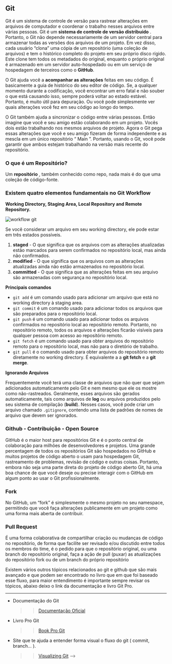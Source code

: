 ## Git

Git é um sistema de controle de versão para rastrear alterações em arquivos de computador e coordenar o trabalho nesses arquivos entre várias pessoas. Git é um **sistema de controle de versão distribuído** . Portanto, o Git não depende necessariamente de um servidor central para armazenar todas as versões dos arquivos de um projeto. Em vez disso, cada usuário “clona” uma cópia de um repositório (uma coleção de arquivos) e tem o histórico completo do projeto em seu próprio disco rígido. Este clone tem todos os metadados do original, enquanto o próprio original é armazenado em um servidor auto-hospedado ou em um serviço de hospedagem de terceiros como o **GitHub**.

O Git ajuda você a **acompanhar as alterações** feitas em seu código. É basicamente a guia de histórico do seu editor de código. Se, a qualquer momento durante a codificação, você encontrar um erro fatal e não souber o que está causando isso, sempre poderá voltar ao estado estável. Portanto, é muito útil para depuração. Ou você pode simplesmente ver quais alterações você fez em seu código ao longo do tempo.

O Git também ajuda a sincronizar o código entre várias pessoas. Então imagine que você e seu amigo estão colaborando em um projeto. Vocês dois estão trabalhando nos mesmos arquivos de projeto. Agora o Git pega essas alterações que você e seu amigo fizeram de forma independente e as mescla em um único repositório “ Main ”. Portanto, usando o Git, você pode garantir que ambos estejam trabalhando na versão mais recente do repositório.

### O que é um Repositório?

Um **repositório** , também conhecido como repo, nada mais é do que uma coleção de código-fonte.

### Existem quatro elementos fundamentais no Git Workflow

**Working Directory, Staging Area, Local Repository and Remote Repository.**

![workflow git](https://cdn-media-1.freecodecamp.org/images/1*iL2J8k4ygQlg3xriKGimbQ.png)

Se você considerar um arquivo em seu working directory, ele pode estar em três estados possíveis.

1. **staged** - O que significa que os arquivos com as alterações atualizadas estão marcados para serem confirmados no repositório local, mas ainda não confirmados.
2. **modified** - O que significa que os arquivos com as alterações atualizadas ainda não estão armazenados no repositório local.
3. **committed** - O que significa que as alterações feitas em seu arquivo são armazenadas com segurança no repositório local.

**Principais comandos**

- `git add` é um comando usado para adicionar um arquivo que está no working directory à staging area.
- `git commit` é um comando usado para adicionar todos os arquivos que são preparados para o repositório local.
- `git push` é um comando usado para adicionar todos os arquivos confirmados no repositório local ao repositório remoto. Portanto, no repositório remoto, todos os arquivos e alterações ficarão visíveis para qualquer pessoa com acesso ao repositório remoto.
- `git fetch` é um comando usado para obter arquivos do repositório remoto para o repositório local, mas não para o diretório de trabalho.
- `git pull` é o comando usado para obter arquivos do repositório remoto diretamente no working directory. É equivalente a a **git fetch** e a **git merge**.

**Ignorando Arquivos**

Frequentemente você terá uma classe de arquivos que não quer que sejam adicionados automaticamente pelo Git e nem mesmo que ele os mostre como não-rastreados. Geralmente, esses arquivos são gerados automaticamente, tais como arquivos de **log** ou arquivos produzidos pelo seu sistema de compilação (**build**). Nesses casos, você pode criar um arquivo chamado `.gitignore`, contendo uma lista de padrões de nomes de arquivo que devem ser ignorados.

### Github - Contribuição - Open Source

GitHub é o maior host para repositórios Git e é o ponto central de colaboração para milhões de desenvolvedores e projetos. Uma grande percentagem de todos os repositórios Git são hospedados no GitHub e muitos projetos de código aberto o usam para hospedagem Git, rastreamento de problemas, revisão de código e outras coisas. Portanto, embora não seja uma parte direta do projeto de código aberto Git, há uma boa chance de que você deseje ou precise interagir com o GitHub em algum ponto ao usar o Git profissionalmente.

### Fork

No GitHub, um “fork” é simplesmente o mesmo projeto no seu namespace, permitindo que você faça alterações publicamente em um projeto como uma forma mais aberta de contribuir.

### Pull Request

É uma forma colaborativa de compartilhar criação ou mudanças de código no repositório, de forma que facilite ser revisado e/ou discutido entre todos os membros do time, é o pedido para que o repositório original, ou uma branch do repositório original, faça a ação de pull (puxar) as atualizações do repositório fork ou de um branch do próprio repositório

Existem vários outros tópicos relacionados ao git e github que são mais avançado e que podem ser encontrado no livro que em que foi baseado esse fluxo, para maior entendimento é importante sempre revisar os tópicos, abaixo deixo o link da documentação e livro Git Pro.

---

- Documentação do Git

  > > [Documentação Oficial](https://git-scm.com/doc)

- Livro Pro Git

  > > [Book Pro Git](https://git-scm.com/book/pt-br/v2)

- Site que te ajuda a entender forma visual o fluxo do git ( commit, branch... ).
  > > [Visualizing Git](https://git-school.github.io/visualizing-git/#free) -->

